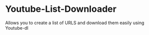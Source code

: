 # Youtube-List-Downloader
Allows you to create a list of URLS and download them easily using Youtube-dl
